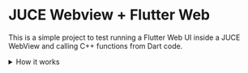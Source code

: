 
# JUCE Webview + Flutter Web

This is a simple project to test running a Flutter Web UI inside a JUCE WebView and calling C++ functions from Dart code.

<details>
  <summary>How it works</summary>

### 1. User Interaction with Flutter:
- The app has a slider (`slider_param.dart`). That is bound to a JUCE parameter (`gain`) in the C++ backend.

---

### 2. Calling JavaScript:
- To make JUCE's C++ functions accessible to JavaScript, the JUCE js library is loaded into the window object in index.html.
- The dart:js library is used to call JavaScript functions from Dart code.

---

### 3. C++ Side:
- A JUCE parameter (gain), is connected to the front end using **gainRelay** and **gainAttachment**.
- A native function (sendToNative) processes values received from JavaScript (not currently used).
---

## Request Path Parsing in the C++ Backend

1. **Handling Requests**:
    - The WebView sends requests for resources to the C++ backend (e.g., `/assets/images/logo.png` or `/`).

2. **Mapping Requests to Binary Resources**:
    - The C++ backend parses the request paths, converting them to match the renamed binary resource names.  
      Example: `/assets/images/logo.png` → `assets_images_logo_png`.

## Build Step

1. **Flutter Web Build**:
    - CMake automatically builds the Flutter UI by running `flutter build web` during the build process.

2. **Inserting File Paths into Binary Names**:
    - Then renames the flutter files to include their original file paths in the binary names.This is to keep the relationship between requests and resources (while renaming `/` and `.` to `_`).
    - New file types needs to be added to the getMimeType function in `juce_WebviewFlutter.cpp`. Such as wasm, woff2, etc.
</details>